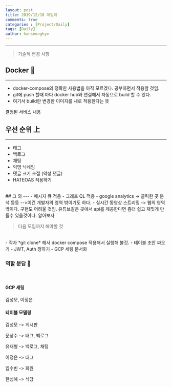 ```yaml
---
layout: post
title: 2019/12/18 데일리
comments: true
categories : [Project/Daily]
tags: [Daily]
author: hanseonghye
---
```


---

> <subtitle> 기술적 변경 사항 </subtitle>

## Docker  🐬 
---
- docker-compose의 정확한 사용법을 아직 모르겠다. 공부하면서 적용할 것임.
- git에 push 할때 마다 docker hub와 연결해서 자동으로 build 할 수 있다.
- 여기서 build란 변경한 이미지를 새로 적용한다는 뜻



<subtitle>  결정된 서비스 내용 </subtitle>
<br>
## 우선 순위 上
---
- 태그 
- 백로그
- 채팅
- 익명 닉네임
- 댓글 크기 조절 (악성 댓글)
- HATEOAS 적용하기
<br>
## 그 외
---
- 메시지 큐 적용
- 그래프 QL 적용
- google analytics -> 클릭한 곳 분석 등등  -->이건 개발자의 영역 밖이기도 하다.
- 실시간 동영상 스트리밍 -> 웹의 영역 밖이다. 구현도 어려울 것임. 유튜브같은 곳에서 api를 제공한다면 좀더 쉽고 재밋게 만들수 있을것이다. 알아보자





> <subtitle> 다음 모임까지 해야할 것 </subtitle>
<br>
- 각자 *git clone* 해서 docker compose 적용해서 실행해 볼것.
- 테이블 초안 짜오기
- JWT, Auth 정하기
- GCP 세팅 문서화



### 역할 분담 🎅
<br>

#### GCP 세팅

김성모, 이정은
<br>
#### 테이블 모델링

김성모 -> 게시판

문상수 -> 태그, 백로그

유재형 -> 백로그, 채팅

이정은 -> 태그

임수빈 -> 회원

한성혜 -> 식당 